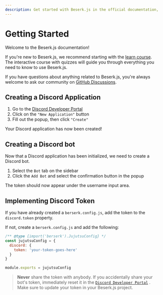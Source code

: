```yaml
---
description: Get started with Beserk.js in the official documentation, and learn more about all our features!
---
```


# Getting Started

Welcome to the Beserk.js documentation!

If you're new to Beserk.js, we recommend starting with the [learn course](/learn/basics/create-jujutsujs-app). The interactive course with quizzes will guide you through everything you need to know to use Beserk.js.

If you have questions about anything related to Beserk.js, you're always welcome to ask our community on [GitHub Discussions](https://github.com/vajitsu/berserk.js/discussions).

## Creating a Discord Application

1. Go to the [Discord Developer Portal](https://discord.com/developers/applications)
2. Click on the `"New Application"` button
3. Fill out the popup, then click `"Create"`

Your Discord application has now been created!

## Creating a Discord bot

Now that a Discord application has been initialized, we need to create a Discord bot.

1. Select the `Bot` tab on the sidebar
2. Click the `Add Bot` and select the confirmation button in the popup

The token should now appear under the username input area.

## Implementing Discord Token

If you have already created a `berserk.config.js`, add the token to the `discord.token` property.

If not, create a `berserk.config.js` and add the following:

```js:berserk.config.js
/** @type {import('berserk').JujutsuConfig} */
const jujutsuConfig = {
  discord: {
    token: 'your-token-goes-here'
  }
}

module.exports = jujutsuConfig
```

> **Never** share the token with anybody. If you accidentally share your bot's token, immediately reset it in the [`Discord Developer Portal`](https://discord.com/developers/applications) . Make sure to update your token in your Beserk.js project.
